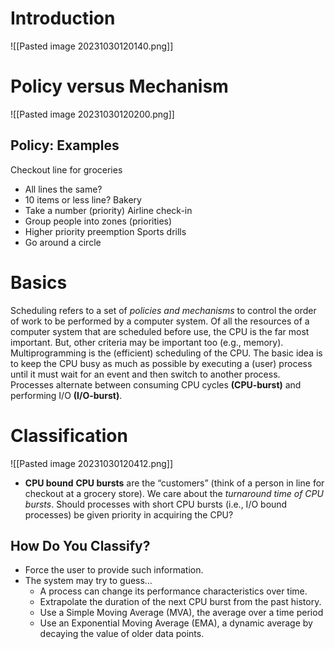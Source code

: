 # Introduction
![[Pasted image 20231030120140.png]]
# Policy versus Mechanism
![[Pasted image 20231030120200.png]]
## Policy: Examples
Checkout line for groceries
- All lines the same?
- 10 items or less line?
Bakery
- Take a number (priority)
Airline check-in
- Group people into zones (priorities)
- Higher priority preemption
Sports drills
- Go around a circle
# Basics
Scheduling refers to a set of *policies and mechanisms* to control the order of work to be performed by a computer system. Of all the resources of a computer system that are scheduled before use, the CPU is the far most important.
But, other criteria may be important too (e.g., memory).
Multiprogramming is the (efficient) scheduling of the CPU. The basic idea is to keep the CPU busy as much as possible by executing a (user) process until it must wait for an event and then switch to another process.
Processes alternate between consuming CPU cycles **(CPU-burst)** and performing I/O **(I/O-burst)**.
# Classification
![[Pasted image 20231030120412.png]]
- **CPU bound**
**CPU bursts** are the “customers” (think of a person in line for checkout at a grocery store). We care about the *turnaround time of CPU bursts*. Should processes with short CPU bursts (i.e., I/O bound processes) be given priority in acquiring the CPU?
## How Do You Classify?
- Force the user to provide such information.
- The system may try to guess…
	- A process can change its performance characteristics over time.
	- Extrapolate the duration of the next CPU burst from the past history.
	- Use a Simple Moving Average (MVA), the average over a time period
	- Use an Exponential Moving Average (EMA), a dynamic average by decaying the value of older data points.